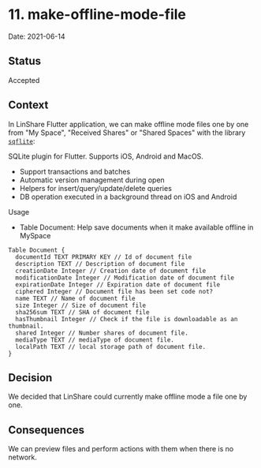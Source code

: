 # 11. make-offline-mode-file

Date: 2021-06-14

## Status

Accepted

## Context

In LinShare Flutter application, we can make offline mode files one by one from "My Space", "Received Shares" or "Shared Spaces" with the library [`sqflite`](https://pub.dev/packages/sqflite):

SQLite plugin for Flutter. Supports iOS, Android and MacOS.

- Support transactions and batches
- Automatic version management during open
- Helpers for insert/query/update/delete queries
- DB operation executed in a background thread on iOS and Android

Usage 

- Table Document: Help save documents when it make available offline in MySpace

````
Table Document {
  documentId TEXT PRIMARY KEY // Id of document file
  description TEXT // Description of document file
  creationDate Integer // Creation date of document file
  modificationDate Integer // Modification date of document file
  expirationDate Integer // Expiration date of document file
  ciphered Integer // Document file has been set code not?
  name TEXT // Name of document file
  size Integer // Size of document file
  sha256sum TEXT // SHA of document file
  hasThumbnail Integer // Check if the file is downloadable as an thumbnail.
  shared Integer // Number shares of document file.
  mediaType TEXT // mediaType of document file.
  localPath TEXT // local storage path of document file.
}
````

## Decision

We decided that LinShare could currently make offline mode a file one by one.

## Consequences

We can preview files and perform actions with them when there is no network.